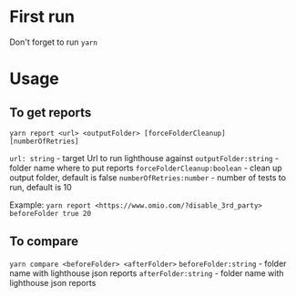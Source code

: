 # First run
Don't forget to run `yarn`

# Usage
## To get reports
`yarn report <url> <outputFolder> [forceFolderCleanup] [numberOfRetries]`

`url: string` - target Url to run lighthouse against
`outputFolder:string` - folder name where to put reports
`forceFolderCleanup:boolean` - clean up output folder, default is false 
`numberOfRetries:number` - number of tests to run, default is 10

Example:
`yarn report <https://www.omio.com/?disable_3rd_party> beforeFolder true 20`

## To compare
`yarn compare <beforeFolder> <afterFolder>`
`beforeFolder:string` - folder name with lighthouse json reports
`afterFolder:string` - folder name with lighthouse json reports


